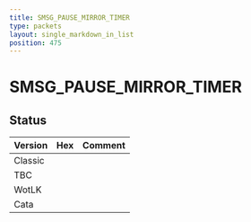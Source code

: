 ```yaml
---
title: SMSG_PAUSE_MIRROR_TIMER
type: packets
layout: single_markdown_in_list
position: 475
---
```


# SMSG_PAUSE_MIRROR_TIMER

## Status

Version | Hex | Comment
---------- | ---------- | ---------- 
Classic |  |  
TBC |  |  
WotLK |  |  
Cata |  |  
